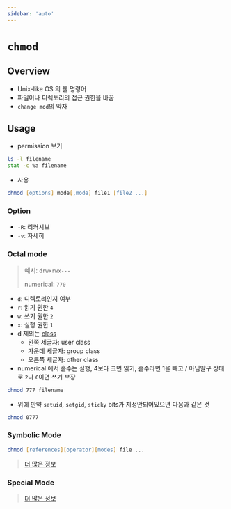 ```yaml
---
sidebar: 'auto'
---
```

# `chmod`

## Overview

- Unix-like OS 의 쉘 명령어
- 파일이나 디렉토리의 접근 권한을 바꿈
- `change mod`의 약자

## Usage

- permission 보기

```zsh
ls -l filename
stat -c %a filename
```

- 사용

```zsh
chmod [options] mode[,mode] file1 [file2 ...]
```

### Option

- `-R`: 리커시브
- `-v`: 자세히

### Octal mode

> 예시: `drwxrwx---`
>
> numerical: `770`

- `d`: 디렉토리인지 여부
- `r`: 읽기 권한 `4`
- `w`: 쓰기 권한 `2`
- `x`: 실행 권한 `1`
- d 제외는 [class](https://en.wikipedia.org/wiki/File-system_permissions#Classes)
  - 왼쪽 세글자: user class
  - 가운데 세글자: group class
  - 오른쪽 세글자: other class
- numerical 에서 홀수는 실행, 4보다 크면 읽기, 홀수라면 1을 빼고 / 아님말구 상태로 `2`나 `6`이면 쓰기 보장

```zsh
chmod 777 filename
```

- 위에 만약 `setuid`, `setgid`, `sticky` bits가 지정안되어있으면 다음과 같은 것

```zsh
chmod 0777
```

### Symbolic Mode

```zsh
chmod [references][operator][modes] file ...
```

> [더 많은 정보](https://en.wikipedia.org/wiki/Chmod#Symbolic_modes)

### Special Mode

> [더 많은 정보](https://en.wikipedia.org/wiki/Chmod#Special_modes)

